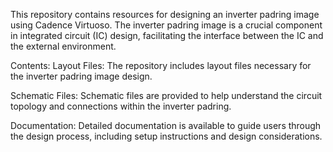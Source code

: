 This repository contains resources for designing an inverter padring image using Cadence Virtuoso. The inverter padring image is a crucial component in integrated circuit (IC) design, facilitating the interface between the IC and the external environment.

Contents:
Layout Files: The repository includes layout files necessary for the inverter padring image design.

Schematic Files: Schematic files are provided to help understand the circuit topology and connections within the inverter padring.

Documentation: Detailed documentation is available to guide users through the design process, including setup instructions and design considerations.
